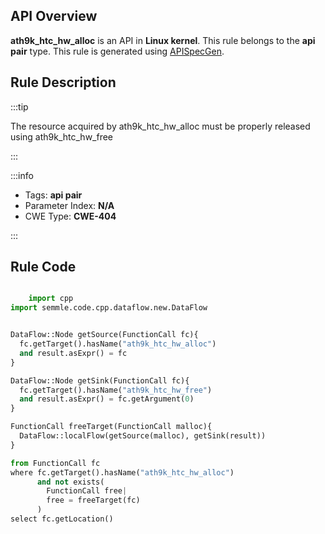 ---
---


## API Overview
**ath9k_htc_hw_alloc** is an API in **Linux kernel**. This rule belongs to the **api pair** type. This rule is generated using [APISpecGen](../../tools/APISpecGen).
## Rule Description

:::tip

The resource acquired by ath9k_htc_hw_alloc must be properly released using ath9k_htc_hw_free

:::

:::info

- Tags: **api pair**
- Parameter Index: **N/A**
- CWE Type: **CWE-404**

:::

## Rule Code
```python

    import cpp
import semmle.code.cpp.dataflow.new.DataFlow


DataFlow::Node getSource(FunctionCall fc){
  fc.getTarget().hasName("ath9k_htc_hw_alloc")
  and result.asExpr() = fc
}

DataFlow::Node getSink(FunctionCall fc){
  fc.getTarget().hasName("ath9k_htc_hw_free")
  and result.asExpr() = fc.getArgument(0)
}

FunctionCall freeTarget(FunctionCall malloc){
  DataFlow::localFlow(getSource(malloc), getSink(result))
}

from FunctionCall fc
where fc.getTarget().hasName("ath9k_htc_hw_alloc")
      and not exists(
        FunctionCall free| 
        free = freeTarget(fc)
      )
select fc.getLocation()

    
```